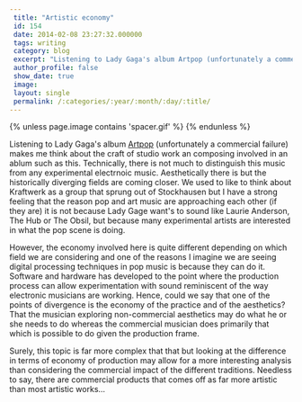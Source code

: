 ```yaml
---
 title: "Artistic economy"
 id: 154
 date: 2014-02-08 23:27:32.000000
 tags: writing
 category: blog
 excerpt: "Listening to Lady Gaga's album Artpop (unfortunately a commercial failure) makes me think about the craft of studio work an composing involved in an ablum such as this. Technically, there is not much ..."
 author_profile: false
 show_date: true
 image: 
 layout: single
 permalink: /:categories/:year/:month/:day/:title/
---
```

{% unless page.image contains 'spacer.gif' %}
{% endunless %}

Listening to Lady Gaga's album <a href="http://www.rollingstone.com/music/albumreviews/artpop-20131113">Artpop</a> (unfortunately a commercial failure) makes me think about the craft of studio work an composing involved in an ablum such as this. Technically, there is not much to distinguish this music from any experimental electrnoic music. Aesthetically there is but the historically diverging fields are coming closer. We used to like to think about Kraftwerk as a group that sprung out of Stockhausen but I have a strong feeling that the reason pop and art music are approaching each other (if they are) it is not because Lady Gage want's to sound like Laurie Anderson, The Hub or The Obsil, but because many experimental artists are interested in what the pop scene is doing. 

However, the economy involved here is quite different depending on which field we are considering and one of the reasons I imagine we are seeing digital processing techniques in pop music is because they can do it. Software and hardware has developed to the point where the production process can allow experimentation with sound reminiscent of the way electronic musicians are working. Hence, could we say that one of the points of divergence is the economy of the practice and of the aesthetics? That the musician exploring non-commercial aesthetics may do what he or she needs to do whereas the commercial musician does primarily that which is possible to do given the production frame.

Surely, this topic is far more complex that that but looking at the difference in terms of economy of production may allow for a more interesting analysis than considering the commercial impact of the different traditions. Needless to say, there are commercial products that comes off as far more artistic than most artistic works...
